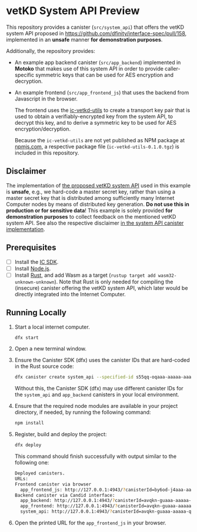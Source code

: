 # vetKD System API Preview

This repository provides a canister (`src/system_api`) that offers the vetKD system API proposed in https://github.com/dfinity/interface-spec/pull/158, implemented in an **unsafe** manner **for demonstration purposes**.

Additionally, the repository provides:
* An example app backend canister (`src/app_backend`) implemented in **Motoko** that makes use of this system API in order to provide caller-specific symmetric keys that can be used for AES encryption and decryption.

* An example frontend (`src/app_frontend_js`) that uses the backend from Javascript in the browser.

  The frontend uses the [ic-vetkd-utils](https://github.com/dfinity/ic/tree/master/packages/ic-vetkd-utils) to create a transport key pair that is used to obtain a verifiably-encrypted key from the system API, to decrypt this key, and to derive a symmetric key to be used for AES encryption/decryption.
  
  Because the `ic-vetkd-utils` are not yet published as NPM package at [npmjs.com](npmjs.com), a respective package file (`ic-vetkd-utils-0.1.0.tgz`) is included in this repository.

## Disclaimer

The implementation of [the proposed vetKD system API](https://github.com/dfinity/interface-spec/pull/158) used in this example is **unsafe**, e.g., we hard-code a master secret key, rather than using a master secret key that is distributed among sufficiently many Internet Computer nodes by means of distributed key generation. **Do not use this in production or for sensitive data**! This example is solely provided **for demonstration purposes** to collect feedback on the mentioned vetKD system API. See also the respective disclaimer [in the system API canister implementation](https://github.com/dfinity/examples/blob/master/rust/vetkd/src/system_api/src/lib.rs#L19-L26).

## Prerequisites
- [ ] Install the [IC SDK](https://internetcomputer.org/docs/current/developer-docs/setup/install/).
- [ ] Install [Node.js](https://nodejs.org/en/download/).
- [ ] Install [Rust](https://www.rust-lang.org/tools/install), and add Wasm as a target (`rustup target add wasm32-unknown-unknown`). Note that Rust is only needed for compiling the (insecure) canister offering the vetKD system API, which later would be directly integrated into the Internet Computer.

## Running Locally

1. Start a local internet computer.

   ```sh
   dfx start
   ```

1. Open a new terminal window.

1. Ensure the Canister SDK (dfx) uses the canister IDs that are hard-coded in the Rust source code:

   ```sh
   dfx canister create system_api --specified-id s55qq-oqaaa-aaaaa-aaakq-cai
   ```

   Without this, the Canister SDK (dfx) may use different canister IDs for the `system_api` and `app_backend` canisters in your local environment.

1. Ensure that the required node modules are available in your project directory, if needed, by running the following command:

   ```sh
   npm install
   ```

1. Register, build and deploy the project:

   ```sh
   dfx deploy
   ```

   This command should finish successfully with output similar to the following one:

   ```sh
   Deployed canisters.
   URLs:
   Frontend canister via browser
     app_frontend_js: http://127.0.0.1:4943/?canisterId=by6od-j4aaa-aaaaa-qaadq-cai
   Backend canister via Candid interface:
     app_backend: http://127.0.0.1:4943/?canisterId=avqkn-guaaa-aaaaa-qaaea-cai&id=tcvdh-niaaa-aaaaa-aaaoa-cai
     app_frontend: http://127.0.0.1:4943/?canisterId=avqkn-guaaa-aaaaa-qaaea-cai&id=b77ix-eeaaa-aaaaa-qaada-cai
     system_api: http://127.0.0.1:4943/?canisterId=avqkn-guaaa-aaaaa-qaaea-cai&id=s55qq-oqaaa-aaaaa-aaakq-cai
   ```

1. Open the printed URL for the `app_frontend_js` in your browser.
